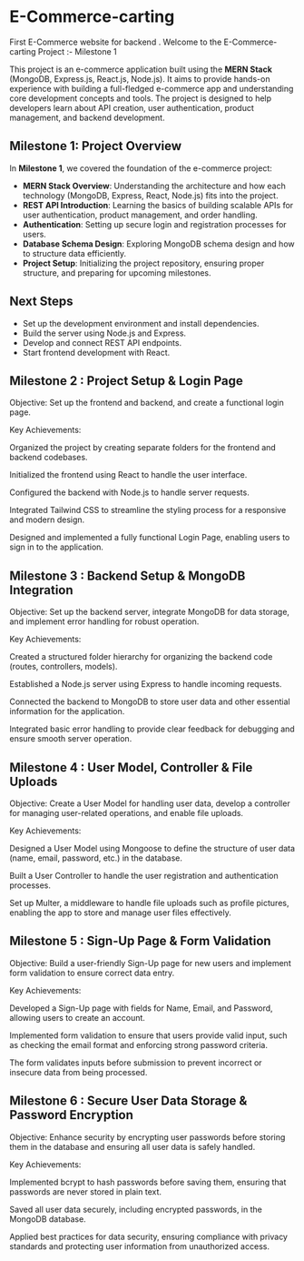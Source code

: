 # E-Commerce-carting
First E-Commerce website for backend . 
Welcome to the E-Commerce-carting Project :- Milestone 1

This project is an e-commerce application built using the **MERN Stack** (MongoDB, Express.js, React.js, Node.js). It aims to provide hands-on experience with building a full-fledged e-commerce app and understanding core development concepts and tools. The project is designed to help developers learn about API creation, user authentication, product management, and backend development.

## Milestone 1: Project Overview

In **Milestone 1**, we covered the foundation of the e-commerce project:
- **MERN Stack Overview**: Understanding the architecture and how each technology (MongoDB, Express, React, Node.js) fits into the project.
- **REST API Introduction**: Learning the basics of building scalable APIs for user authentication, product management, and order handling.
- **Authentication**: Setting up secure login and registration processes for users.
- **Database Schema Design**: Exploring MongoDB schema design and how to structure data efficiently.
- **Project Setup**: Initializing the project repository, ensuring proper structure, and preparing for upcoming milestones.

## Next Steps

- Set up the development environment and install dependencies.
- Build the server using Node.js and Express.
- Develop and connect REST API endpoints.
- Start frontend development with React.

## Milestone 2 : Project Setup & Login Page

Objective: Set up the frontend and backend, and create a functional login page.

Key Achievements:

Organized the project by creating separate folders for the frontend and backend codebases.

Initialized the frontend using React to handle the user interface.

Configured the backend with Node.js to handle server requests.

Integrated Tailwind CSS to streamline the styling process for a responsive and modern design.

Designed and implemented a fully functional Login Page, enabling users to sign in to the application.

## Milestone 3 : Backend Setup & MongoDB Integration

Objective: Set up the backend server, integrate MongoDB for data storage, and implement error handling for robust operation.

Key Achievements:

Created a structured folder hierarchy for organizing the backend code (routes, controllers, models).

Established a Node.js server using Express to handle incoming requests.

Connected the backend to MongoDB to store user data and other essential information for the application.

Integrated basic error handling to provide clear feedback for debugging and ensure smooth server operation.

## Milestone 4 : User Model, Controller & File Uploads

Objective: Create a User Model for handling user data, develop a controller for managing user-related operations, and enable file uploads.

Key Achievements:

Designed a User Model using Mongoose to define the structure of user data (name, email, password, etc.) in the database.

Built a User Controller to handle the user registration and authentication processes.

Set up Multer, a middleware to handle file uploads such as profile pictures, enabling the app to store and manage user files effectively.

## Milestone 5 : Sign-Up Page & Form Validation

Objective: Build a user-friendly Sign-Up page for new users and implement form validation to ensure correct data entry.

Key Achievements:

Developed a Sign-Up page with fields for Name, Email, and Password, allowing users to create an account.

Implemented form validation to ensure that users provide valid input, such as checking the email format and enforcing strong password criteria.

The form validates inputs before submission to prevent incorrect or insecure data from being processed.

## Milestone 6 : Secure User Data Storage & Password Encryption

Objective: Enhance security by encrypting user passwords before storing them in the database and ensuring all user data is safely handled.

Key Achievements:

Implemented bcrypt to hash passwords before saving them, ensuring that passwords are never stored in plain text.

Saved all user data securely, including encrypted passwords, in the MongoDB database.

Applied best practices for data security, ensuring compliance with privacy standards and protecting user information from unauthorized access.


